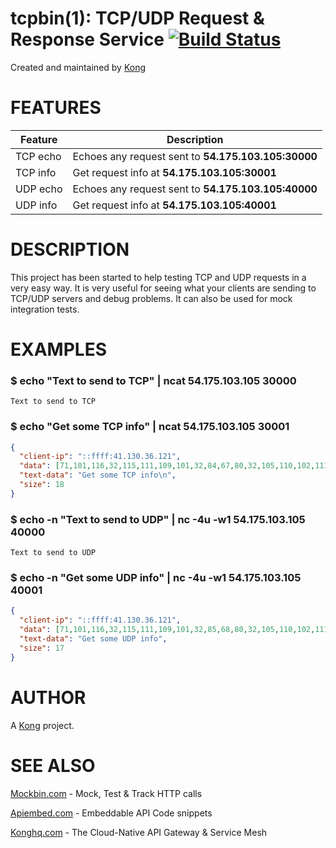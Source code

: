 # tcpbin(1): TCP/UDP Request & Response Service [![Build Status](https://travis-ci.org/Kong/tcpbin.svg)](https://travis-ci.org/Kong/tcpbin)

Created and maintained by [Kong](https://konghq.com)

# FEATURES

Feature  | Description
------------- | -------------
TCP echo  | Echoes any request sent to **54.175.103.105:30000**
TCP info  | Get request info at **54.175.103.105:30001**
UDP echo  | Echoes any request sent to **54.175.103.105:40000**
UDP info  | Get request info at **54.175.103.105:40001**

# DESCRIPTION

This project has been started to help testing TCP and UDP requests in a very easy way. It is very useful for seeing what your clients are sending to TCP/UDP servers and debug problems. It can also be used for mock integration tests.

# EXAMPLES

### $ echo "Text to send to TCP" | ncat 54.175.103.105 30000

```
Text to send to TCP
```

### $ echo "Get some TCP info" | ncat 54.175.103.105 30001

```json
{
  "client-ip": "::ffff:41.130.36.121",
  "data": [71,101,116,32,115,111,109,101,32,84,67,80,32,105,110,102,111,10],
  "text-data": "Get some TCP info\n",
  "size": 18
}
```

### $ echo -n "Text to send to UDP" | nc -4u -w1 54.175.103.105 40000

```
Text to send to UDP
```

### $ echo -n "Get some UDP info" | nc -4u -w1 54.175.103.105 40001

```json
{
  "client-ip": "::ffff:41.130.36.121",
  "data": [71,101,116,32,115,111,109,101,32,85,68,80,32,105,110,102,111],
  "text-data": "Get some UDP info",
  "size": 17
}
```

# AUTHOR

A [Kong](https://konghq.com) project.

# SEE ALSO

[Mockbin.com](https://www.mockbin.com/) - Mock, Test & Track HTTP calls

[Apiembed.com](https://www.apiembed.com/) - Embeddable API Code snippets

[Konghq.com](https://konghq.com/) - The Cloud-Native API Gateway & Service Mesh
